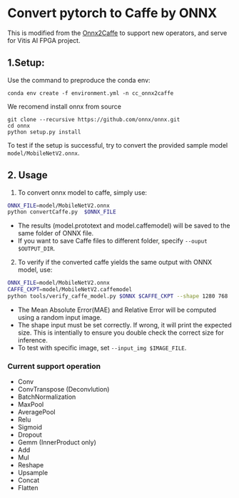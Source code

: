 # Convert pytorch to Caffe by ONNX
This is modified from the [Onnx2Caffe](https://github.com/MTlab/onnx2caffe) to support new operators, and serve for Vitis AI FPGA project.

## 1.Setup:
Use the command to preproduce the conda env: 
```
conda env create -f environment.yml -n cc_onnx2caffe
```
We recomend install onnx from source  
```
git clone --recursive https://github.com/onnx/onnx.git
cd onnx 
python setup.py install
```

To test if the setup is successful, try to convert the provided sample model `model/MobileNetV2.onnx`.

## 2. Usage
1. To convert onnx model to caffe, simply use:
```bash
ONNX_FILE=model/MobileNetV2.onnx
python convertCaffe.py  $ONNX_FILE
```
+ The results (model.prototext and model.caffemodel) will be saved to the same folder of ONNX file.
+ If you want to save Caffe files to different folder, specify `--ouput $OUTPUT_DIR`.

2. To verify if the converted caffe yields the same output with ONNX model, use:
```bash
ONNX_FILE=model/MobileNetV2.onnx
CAFFE_CKPT=model/MobileNetV2.caffemodel 
python tools/verify_caffe_model.py $ONNX $CAFFE_CKPT --shape 1280 768
```
+ The Mean Absolute Error(MAE) and Relative Error will be computed using a random input image. 
+ The shape input must be set correctly. If wrong, it will print the expected size. This is intentially to ensure you double check the correct size for inference. 
+ To test with specific image, set `--input_img $IMAGE_FILE`.

### Current support operation
* Conv
* ConvTranspose (Deconvlution)
* BatchNormalization
* MaxPool
* AveragePool
* Relu
* Sigmoid
* Dropout
* Gemm (InnerProduct only)
* Add
* Mul
* Reshape
* Upsample
* Concat
* Flatten


